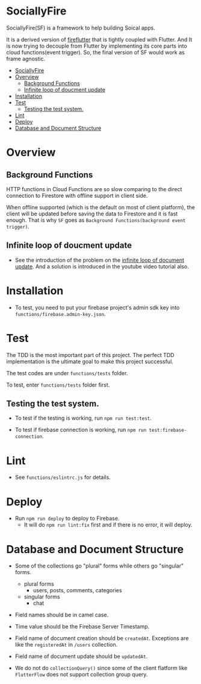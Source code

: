 # SociallyFire

SociallyFire(SF) is a framework to help building Soical apps.

It is a derived version of [fireflutter](https://pub.dev/packages/fireflutter) that is tightly coupled with Flutter.
And It is now trying to decouple from Flutter by implementing its core parts into cloud functions(event trigger). So, the final version of SF would work as frame agnostic.


- [SociallyFire](#sociallyfire)
- [Overview](#overview)
  - [Background Functions](#background-functions)
  - [Infinite loop of doucment update](#infinite-loop-of-doucment-update)
- [Installation](#installation)
- [Test](#test)
  - [Testing the test system.](#testing-the-test-system)
- [Lint](#lint)
- [Deploy](#deploy)
- [Database and Document Structure](#database-and-document-structure)


# Overview

## Background Functions

HTTP functions in Cloud Functions are so slow comparing to the direct connection to Firestore with offline support in client side.

When offline supported (which is the default on most of client platform), the client will be updated before saving the data to Firestore and it is fast enough. That is why `SF` goes as `Background Functions(background event trigger)`.


## Infinite loop of doucment update

- See the introduction of the problem on the [infinite loop of document update](https://www.youtube.com/watch?v=rERRuBjxJ80&t=600s). And a solution is introduced in the youtube video tutorial also.

# Installation

- To test, you need to put your firebase project's admin sdk key into `functions/firebase.admin-key.json`.

# Test

The TDD is the most important part of this project. The perfect TDD implementation is the ultimate goal to make this project successful.

The test codes are under `functions/tests` folder.

To test, enter `functions/tests` folder first.

## Testing the test system.

- To test if the testing is working, run `npm run test:test`.

- To test if firebase connection is working, run `npm run test:firebase-connection`.


# Lint

- See `functions/eslintrc.js` for details.

# Deploy

- Run `npm run deploy` to deploy to Firebase.
  - It will do `npm run lint:fix` first and if there is no error, it will deploy.


# Database and Document Structure

- Some of the collections go "plural" forms while others go "singular" forms.
  - plural forms
    - users, posts, comments, categories
  - singular forms
    - chat


- Field names should be in camel case.

- Time value should be the Firebase Server Timestamp.

- Field name of document creation should be `createdAt`. Exceptions are like the `registeredAt` in `/users` collection.
- Field name of document update should be `updatedAt`.

- We do not do `collectionQuery()` since some of the client flatform like `FlutterFlow` does not support collection group query.



